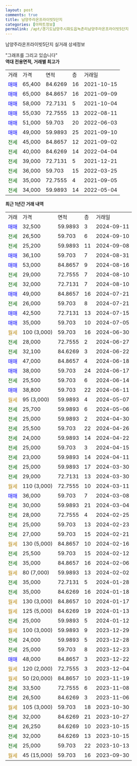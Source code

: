 ```yaml
---
layout: post
comments: true
title: 남양주라온프라이빗5단지
categories: [아파트정보]
permalink: /apt/경기도남양주시화도읍녹촌리남양주라온프라이빗5단지
---
```


남양주라온프라이빗5단지 실거래 상세정보

<script type="text/javascript">
  google.charts.load('current', {'packages':['line', 'corechart']});
  google.charts.setOnLoadCallback(drawChart);

  function drawChart() {
    var data = new google.visualization.DataTable();
    data.addColumn('date', '거래일');
    data.addColumn('number', "매매");
    data.addColumn('number', "전세");
    data.addColumn('number', "전매");

    data.addRows([[new Date(Date.parse("2024-09-11")), 32500, null, null], [new Date(Date.parse("2024-09-10")), null, 26500, null], [new Date(Date.parse("2024-09-08")), null, 25200, null], [new Date(Date.parse("2024-08-31")), 36100, null, null], [new Date(Date.parse("2024-08-16")), 53000, null, null], [new Date(Date.parse("2024-08-10")), null, 29000, null], [new Date(Date.parse("2024-08-10")), null, 32000, null], [new Date(Date.parse("2024-07-21")), 49000, null, null], [new Date(Date.parse("2024-07-21")), null, 26000, null], [new Date(Date.parse("2024-07-15")), 42500, null, null], [new Date(Date.parse("2024-07-05")), 35000, null, null], [new Date(Date.parse("2024-06-30")), null, null, null], [new Date(Date.parse("2024-06-27")), null, 28000, null], [new Date(Date.parse("2024-06-22")), null, 32100, null], [new Date(Date.parse("2024-06-18")), 47000, null, null], [new Date(Date.parse("2024-06-17")), 38000, null, null], [new Date(Date.parse("2024-06-14")), null, 25500, null], [new Date(Date.parse("2024-06-11")), 38800, null, null], [new Date(Date.parse("2024-05-07")), null, null, null], [new Date(Date.parse("2024-05-06")), null, 25700, null], [new Date(Date.parse("2024-04-30")), null, 25000, null], [new Date(Date.parse("2024-04-26")), null, 25500, null], [new Date(Date.parse("2024-04-22")), null, 24000, null], [new Date(Date.parse("2024-04-15")), null, 25000, null], [new Date(Date.parse("2024-04-11")), null, 23000, null], [new Date(Date.parse("2024-03-30")), null, 25000, null], [new Date(Date.parse("2024-03-30")), null, 29000, null], [new Date(Date.parse("2024-03-11")), null, null, null], [new Date(Date.parse("2024-03-08")), 36000, null, null], [new Date(Date.parse("2024-03-04")), null, 30000, null], [new Date(Date.parse("2024-02-25")), null, 28000, null], [new Date(Date.parse("2024-02-23")), null, 25000, null], [new Date(Date.parse("2024-02-21")), null, 27000, null], [new Date(Date.parse("2024-02-16")), null, null, null], [new Date(Date.parse("2024-02-12")), null, 25500, null], [new Date(Date.parse("2024-02-06")), null, 35000, null], [new Date(Date.parse("2024-02-02")), null, null, null], [new Date(Date.parse("2024-01-28")), null, 35000, null], [new Date(Date.parse("2024-01-18")), null, 35000, null], [new Date(Date.parse("2024-01-17")), null, null, null], [new Date(Date.parse("2024-01-13")), null, null, null], [new Date(Date.parse("2024-01-12")), null, 25000, null], [new Date(Date.parse("2023-12-29")), null, null, null], [new Date(Date.parse("2023-12-28")), null, 24000, null], [new Date(Date.parse("2023-12-23")), null, 25000, null], [new Date(Date.parse("2023-12-22")), 48000, null, null], [new Date(Date.parse("2023-12-04")), null, null, null], [new Date(Date.parse("2023-11-19")), null, null, null], [new Date(Date.parse("2023-11-08")), null, 33500, null], [new Date(Date.parse("2023-11-06")), null, 26500, null], [new Date(Date.parse("2023-10-30")), null, null, null], [new Date(Date.parse("2023-10-27")), null, 32000, null], [new Date(Date.parse("2023-10-15")), null, 26250, null], [new Date(Date.parse("2023-10-15")), null, 32000, null], [new Date(Date.parse("2023-10-13")), null, 25000, null], [new Date(Date.parse("2023-09-30")), null, null, null]]);

    var options = {
      hAxis: {
        format: 'yyyy/MM/dd'
      },    
      lineWidth: 0,
      pointsVisible: true,    
      title: '최근 1년간 유형별 실거래가 분포',
      legend: { position: 'bottom' }
    };

    var formatter = new google.visualization.NumberFormat({pattern:'###,###'} );
    formatter.format(data, 1);
    formatter.format(data, 2);
    
    setTimeout(function() {
        var chart = new google.visualization.LineChart(document.getElementById('columnchart_material'));
        chart.draw(data, (options));
        document.getElementById('loading').style.display = 'none';
    }, 200);
  }
</script>


<div id="loading" style="z-index:20; display: block; margin-left: 0px">"그래프를 그리고 있습니다"</div>
<div id="columnchart_material" style="width: 95%; margin-left: 0px; display: block"></div>
<!-- contents start -->
<b>역대 전용면적, 거래별 최고가</b>
<table class="sortable">
    <tr>
      <td>거래</td>
      <td>가격</td>
      <td>면적</td>
      <td>층</td>
      <td>거래일</td>
    </tr>
        <tr>
          <td><a style="color: blue">매매</a></td>
          <td>65,400</td>
          <td>84.6269</td>
          <td>16</td>
          <td>2021-10-15</td>
        </tr>            <tr>
          <td><a style="color: blue">매매</a></td>
          <td>65,000</td>
          <td>84.8657</td>
          <td>16</td>
          <td>2021-09-09</td>
        </tr>            <tr>
          <td><a style="color: blue">매매</a></td>
          <td>58,000</td>
          <td>72.7131</td>
          <td>5</td>
          <td>2021-10-04</td>
        </tr>            <tr>
          <td><a style="color: blue">매매</a></td>
          <td>55,030</td>
          <td>72.7555</td>
          <td>13</td>
          <td>2022-08-11</td>
        </tr>            <tr>
          <td><a style="color: blue">매매</a></td>
          <td>51,000</td>
          <td>59.703</td>
          <td>20</td>
          <td>2022-06-03</td>
        </tr>            <tr>
          <td><a style="color: blue">매매</a></td>
          <td>49,000</td>
          <td>59.9893</td>
          <td>25</td>
          <td>2021-09-10</td>
        </tr>        
        <tr>
              <td><a style="color: darkgreen">전세</a></td>
              <td>45,000</td>
              <td>84.8657</td>
              <td>12</td>
              <td>2021-09-02</td>
            </tr>            <tr>
              <td><a style="color: darkgreen">전세</a></td>
              <td>40,000</td>
              <td>84.6269</td>
              <td>14</td>
              <td>2022-04-04</td>
            </tr>            <tr>
              <td><a style="color: darkgreen">전세</a></td>
              <td>39,000</td>
              <td>72.7131</td>
              <td>5</td>
              <td>2021-12-21</td>
            </tr>            <tr>
              <td><a style="color: darkgreen">전세</a></td>
              <td>36,000</td>
              <td>59.703</td>
              <td>15</td>
              <td>2022-03-25</td>
            </tr>            <tr>
              <td><a style="color: darkgreen">전세</a></td>
              <td>35,000</td>
              <td>72.7555</td>
              <td>4</td>
              <td>2021-09-05</td>
            </tr>            <tr>
              <td><a style="color: darkgreen">전세</a></td>
              <td>34,000</td>
              <td>59.9893</td>
              <td>14</td>
              <td>2022-05-04</td>
            </tr>        
    
</table>

<b>최근 1년간 거래 내역</b>

<table class="sortable">
    <tr>
      <td>거래</td>
      <td>가격</td>
      <td>면적</td>
      <td>층</td>
      <td>거래일</td>
    </tr>
    <tr>
      <td><a style="color: blue">매매</a></td>
      <td>32,500</td>
      <td>59.9893</td>
      <td>3</td>
      <td>2024-09-11</td>
    </tr>          <tr>
      <td><a style="color: darkgreen">전세</a></td>
      <td>26,500</td>
      <td>59.703</td>
      <td>6</td>
      <td>2024-09-10</td>
    </tr>          <tr>
      <td><a style="color: darkgreen">전세</a></td>
      <td>25,200</td>
      <td>59.9893</td>
      <td>11</td>
      <td>2024-09-08</td>
    </tr>          <tr>
      <td><a style="color: blue">매매</a></td>
      <td>36,100</td>
      <td>59.703</td>
      <td>7</td>
      <td>2024-08-31</td>
    </tr>          <tr>
      <td><a style="color: blue">매매</a></td>
      <td>53,000</td>
      <td>84.8657</td>
      <td>9</td>
      <td>2024-08-16</td>
    </tr>          <tr>
      <td><a style="color: darkgreen">전세</a></td>
      <td>29,000</td>
      <td>72.7555</td>
      <td>7</td>
      <td>2024-08-10</td>
    </tr>          <tr>
      <td><a style="color: darkgreen">전세</a></td>
      <td>32,000</td>
      <td>72.7131</td>
      <td>7</td>
      <td>2024-08-10</td>
    </tr>          <tr>
      <td><a style="color: blue">매매</a></td>
      <td>49,000</td>
      <td>84.8657</td>
      <td>16</td>
      <td>2024-07-21</td>
    </tr>          <tr>
      <td><a style="color: darkgreen">전세</a></td>
      <td>26,000</td>
      <td>59.703</td>
      <td>8</td>
      <td>2024-07-21</td>
    </tr>          <tr>
      <td><a style="color: blue">매매</a></td>
      <td>42,500</td>
      <td>72.7131</td>
      <td>13</td>
      <td>2024-07-15</td>
    </tr>          <tr>
      <td><a style="color: blue">매매</a></td>
      <td>35,000</td>
      <td>59.703</td>
      <td>10</td>
      <td>2024-07-05</td>
    </tr>          <tr>
      <td><a style="color: darkgoldenrod">월세</a></td>
      <td>100 (3,000)</td>
      <td>59.703</td>
      <td>16</td>
      <td>2024-06-30</td>
    </tr>          <tr>
      <td><a style="color: darkgreen">전세</a></td>
      <td>28,000</td>
      <td>72.7555</td>
      <td>2</td>
      <td>2024-06-27</td>
    </tr>          <tr>
      <td><a style="color: darkgreen">전세</a></td>
      <td>32,100</td>
      <td>84.6269</td>
      <td>3</td>
      <td>2024-06-22</td>
    </tr>          <tr>
      <td><a style="color: blue">매매</a></td>
      <td>47,000</td>
      <td>84.8657</td>
      <td>4</td>
      <td>2024-06-18</td>
    </tr>          <tr>
      <td><a style="color: blue">매매</a></td>
      <td>38,000</td>
      <td>59.703</td>
      <td>24</td>
      <td>2024-06-17</td>
    </tr>          <tr>
      <td><a style="color: darkgreen">전세</a></td>
      <td>25,500</td>
      <td>59.703</td>
      <td>6</td>
      <td>2024-06-14</td>
    </tr>          <tr>
      <td><a style="color: blue">매매</a></td>
      <td>38,800</td>
      <td>59.703</td>
      <td>22</td>
      <td>2024-06-11</td>
    </tr>          <tr>
      <td><a style="color: darkgoldenrod">월세</a></td>
      <td>95 (3,000)</td>
      <td>59.9893</td>
      <td>4</td>
      <td>2024-05-07</td>
    </tr>          <tr>
      <td><a style="color: darkgreen">전세</a></td>
      <td>25,700</td>
      <td>59.9893</td>
      <td>6</td>
      <td>2024-05-06</td>
    </tr>          <tr>
      <td><a style="color: darkgreen">전세</a></td>
      <td>25,000</td>
      <td>59.9893</td>
      <td>2</td>
      <td>2024-04-30</td>
    </tr>          <tr>
      <td><a style="color: darkgreen">전세</a></td>
      <td>25,500</td>
      <td>59.703</td>
      <td>22</td>
      <td>2024-04-26</td>
    </tr>          <tr>
      <td><a style="color: darkgreen">전세</a></td>
      <td>24,000</td>
      <td>59.9893</td>
      <td>14</td>
      <td>2024-04-22</td>
    </tr>          <tr>
      <td><a style="color: darkgreen">전세</a></td>
      <td>25,000</td>
      <td>59.703</td>
      <td>3</td>
      <td>2024-04-15</td>
    </tr>          <tr>
      <td><a style="color: darkgreen">전세</a></td>
      <td>23,000</td>
      <td>59.9893</td>
      <td>14</td>
      <td>2024-04-11</td>
    </tr>          <tr>
      <td><a style="color: darkgreen">전세</a></td>
      <td>25,000</td>
      <td>59.9893</td>
      <td>17</td>
      <td>2024-03-30</td>
    </tr>          <tr>
      <td><a style="color: darkgreen">전세</a></td>
      <td>29,000</td>
      <td>72.7131</td>
      <td>13</td>
      <td>2024-03-30</td>
    </tr>          <tr>
      <td><a style="color: darkgoldenrod">월세</a></td>
      <td>110 (3,000)</td>
      <td>72.7555</td>
      <td>10</td>
      <td>2024-03-11</td>
    </tr>          <tr>
      <td><a style="color: blue">매매</a></td>
      <td>36,000</td>
      <td>59.703</td>
      <td>7</td>
      <td>2024-03-08</td>
    </tr>          <tr>
      <td><a style="color: darkgreen">전세</a></td>
      <td>30,000</td>
      <td>59.9893</td>
      <td>21</td>
      <td>2024-03-04</td>
    </tr>          <tr>
      <td><a style="color: darkgreen">전세</a></td>
      <td>28,000</td>
      <td>72.7555</td>
      <td>4</td>
      <td>2024-02-25</td>
    </tr>          <tr>
      <td><a style="color: darkgreen">전세</a></td>
      <td>25,000</td>
      <td>59.703</td>
      <td>13</td>
      <td>2024-02-23</td>
    </tr>          <tr>
      <td><a style="color: darkgreen">전세</a></td>
      <td>27,000</td>
      <td>59.703</td>
      <td>15</td>
      <td>2024-02-21</td>
    </tr>          <tr>
      <td><a style="color: darkgoldenrod">월세</a></td>
      <td>130 (5,000)</td>
      <td>84.8657</td>
      <td>10</td>
      <td>2024-02-16</td>
    </tr>          <tr>
      <td><a style="color: darkgreen">전세</a></td>
      <td>25,500</td>
      <td>59.703</td>
      <td>15</td>
      <td>2024-02-12</td>
    </tr>          <tr>
      <td><a style="color: darkgreen">전세</a></td>
      <td>35,000</td>
      <td>84.8657</td>
      <td>16</td>
      <td>2024-02-06</td>
    </tr>          <tr>
      <td><a style="color: darkgoldenrod">월세</a></td>
      <td>80 (7,000)</td>
      <td>59.9893</td>
      <td>13</td>
      <td>2024-02-02</td>
    </tr>          <tr>
      <td><a style="color: darkgreen">전세</a></td>
      <td>35,000</td>
      <td>72.7131</td>
      <td>5</td>
      <td>2024-01-28</td>
    </tr>          <tr>
      <td><a style="color: darkgreen">전세</a></td>
      <td>35,000</td>
      <td>84.6269</td>
      <td>16</td>
      <td>2024-01-18</td>
    </tr>          <tr>
      <td><a style="color: darkgoldenrod">월세</a></td>
      <td>130 (3,000)</td>
      <td>84.8657</td>
      <td>10</td>
      <td>2024-01-17</td>
    </tr>          <tr>
      <td><a style="color: darkgoldenrod">월세</a></td>
      <td>125 (5,000)</td>
      <td>84.6269</td>
      <td>19</td>
      <td>2024-01-13</td>
    </tr>          <tr>
      <td><a style="color: darkgreen">전세</a></td>
      <td>25,000</td>
      <td>59.9893</td>
      <td>5</td>
      <td>2024-01-12</td>
    </tr>          <tr>
      <td><a style="color: darkgoldenrod">월세</a></td>
      <td>100 (3,000)</td>
      <td>59.9893</td>
      <td>9</td>
      <td>2023-12-29</td>
    </tr>          <tr>
      <td><a style="color: darkgreen">전세</a></td>
      <td>24,000</td>
      <td>59.9893</td>
      <td>5</td>
      <td>2023-12-28</td>
    </tr>          <tr>
      <td><a style="color: darkgreen">전세</a></td>
      <td>25,000</td>
      <td>59.703</td>
      <td>8</td>
      <td>2023-12-23</td>
    </tr>          <tr>
      <td><a style="color: blue">매매</a></td>
      <td>48,000</td>
      <td>84.8657</td>
      <td>3</td>
      <td>2023-12-22</td>
    </tr>          <tr>
      <td><a style="color: darkgoldenrod">월세</a></td>
      <td>120 (2,000)</td>
      <td>72.7555</td>
      <td>3</td>
      <td>2023-12-04</td>
    </tr>          <tr>
      <td><a style="color: darkgoldenrod">월세</a></td>
      <td>50 (20,000)</td>
      <td>84.8657</td>
      <td>10</td>
      <td>2023-11-19</td>
    </tr>          <tr>
      <td><a style="color: darkgreen">전세</a></td>
      <td>33,500</td>
      <td>72.7555</td>
      <td>6</td>
      <td>2023-11-08</td>
    </tr>          <tr>
      <td><a style="color: darkgreen">전세</a></td>
      <td>26,500</td>
      <td>84.6269</td>
      <td>3</td>
      <td>2023-11-06</td>
    </tr>          <tr>
      <td><a style="color: darkgoldenrod">월세</a></td>
      <td>105 (3,000)</td>
      <td>59.703</td>
      <td>18</td>
      <td>2023-10-30</td>
    </tr>          <tr>
      <td><a style="color: darkgreen">전세</a></td>
      <td>32,000</td>
      <td>84.6269</td>
      <td>21</td>
      <td>2023-10-27</td>
    </tr>          <tr>
      <td><a style="color: darkgreen">전세</a></td>
      <td>26,250</td>
      <td>84.6269</td>
      <td>10</td>
      <td>2023-10-15</td>
    </tr>          <tr>
      <td><a style="color: darkgreen">전세</a></td>
      <td>32,000</td>
      <td>84.6269</td>
      <td>13</td>
      <td>2023-10-15</td>
    </tr>          <tr>
      <td><a style="color: darkgreen">전세</a></td>
      <td>25,000</td>
      <td>59.703</td>
      <td>22</td>
      <td>2023-10-13</td>
    </tr>          <tr>
      <td><a style="color: darkgoldenrod">월세</a></td>
      <td>45 (15,000)</td>
      <td>59.703</td>
      <td>16</td>
      <td>2023-09-30</td>
    </tr>      </table>
<!-- contents end -->    

